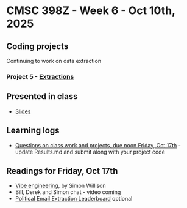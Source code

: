 # CMSC 398Z - Week 6 - Oct 10th, 2025

## Coding projects

Continuing to work on data extraction

### Project 5 - [Extractions](../week5/extractions)

## Presented in class

* [Slides](slides.pdf)

## Learning logs

* [Questions on class work and projects, due noon
Friday, Oct 17th](extractions/Results.md) - update Results.md
and submit along with your project code

## Readings for Friday, Oct 17th

* [Vibe engineering](https://simonwillison.net/2025/Oct/7/vibe-engineering/), by Simon Willison
* Bill, Derek and Simon chat - video coming
* [Political Email Extraction Leaderboard](https://thescoop.org/LLM-Extraction-Challenge/) optional

